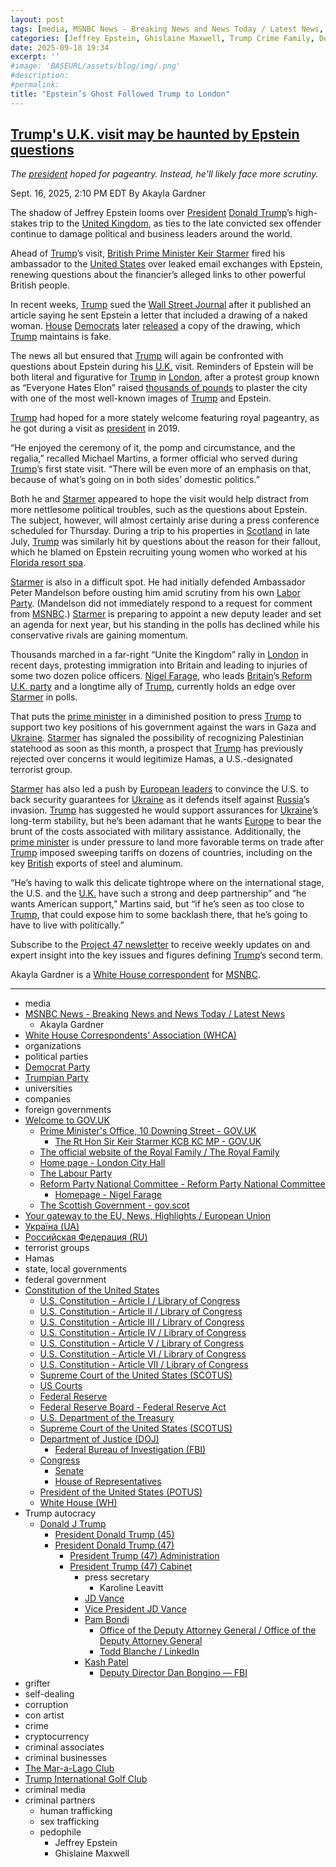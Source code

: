 ```yaml
---
layout: post
tags: [media, MSNBC News - Breaking News and News Today / Latest News, Akayla Gardner, White House Correspondents’ Association (WHCA), organizations, political parties, Democrat Party, Trumpian Party, universities, companies, foreign governments, Welcome to GOV.UK, Prime Minister’s Office 10 Downing Street - GOV.UK, The official website of the Royal Family / The Royal Family, Home page - London City Hall, The Labour Party, Reform Party National Committee - Reform Party National Committee, Homepage - Nigel Farage, The Scottish Government - gov.scot, Your gateway to the EU News Highlights / European Union, Україна (UA), Российская Федерация (RU), terrorist groups, Hamas, state local governments, federal government, Constitution of the United States, U.S. Constitution - Article I / Library of Congress, U.S. Constitution - Article II / Library of Congress, U.S. Constitution - Article III / Library of Congress, U.S. Constitution - Article IV / Library of Congress, U.S. Constitution - Article V / Library of Congress, U.S. Constitution - Article VI / Library of Congress, U.S. Constitution - Article VII / Library of Congress, Supreme Court of the United States (SCOTUS), US Courts, Federal Reserve, Federal Reserve Board - Federal Reserve Act, U.S. Department of the Treasury, Supreme Court of the United States (SCOTUS), Department of Justice (DOJ), Federal Bureau of Investigation (FBI), Congress, Senate, House of Representatives, President of the United States (POTUS), White House (WH), Trump autocracy, Donald J Trump, President Donald Trump (45), President Donald Trump (47), President Trump (47) Administration, President Trump (47) Cabinet, press secretary, Karoline Leavitt, grifter, self-dealing, corruption, con artist, crime, cryptocurrency, criminal associates, criminal businesses, The Mar-a-Lago Club, Trump International Golf Club, criminal media, criminal partners, human trafficking, sex trafficking, pedophile, Jeffrey Epstein, Ghislaine Maxwell]
categories: [Jeffrey Epstein, Ghislaine Maxwell, Trump Crime Family, Donald Trump]
date: 2025-09-18 19:34
excerpt: ''
#image: 'BASEURL/assets/blog/img/.png'
#description:
#permalink:
title: "Epstein’s Ghost Followed Trump to London"
---
```


## [Trump's U.K. visit may be haunted by Epstein questions](https://www.msnbc.com/news/news-analysis/trump-uk-prime-minister-starmer-epstein-project-47-rcna231357)

*The [president](https://www.whitehouse.gov/) hoped for pageantry. Instead, he'll likely face more scrutiny.*

Sept. 16, 2025, 2:10 PM EDT
By Akayla Gardner

The shadow of Jeffrey Epstein looms over [President](https://www.whitehouse.gov/) [Donald Trump](https://www.donaldjtrump.com/)’s high-stakes trip to the [United Kingdom](https://www.gov.uk/), as ties to the late convicted sex offender continue to damage political and business leaders around the world.

Ahead of [Trump](https://www.donaldjtrump.com/)’s visit, [British Prime Minister Keir Starmer](https://www.gov.uk/government/people/keir-starmer) fired his ambassador to the [United States](https://www.usa.gov/) over leaked email exchanges with Epstein, renewing questions about the financier’s alleged links to other powerful British people.

In recent weeks, [Trump](https://www.donaldjtrump.com/) sued the [Wall Street Journal](https://www.wsj.com/) after it published an article saying he sent Epstein a letter that included a drawing of a naked woman. [House](https://www.house.gov/) [Democrats](https://www.democrats.org/) later [released](https://www.msnbc.com/top-stories/latest/epstein-birthday-book-trump-drawing-house-oversight-rcna229846) a copy of the drawing, which [Trump](https://www.donaldjtrump.com/) maintains is fake.

The news all but ensured that [Trump](https://www.donaldjtrump.com/) will again be confronted with questions about Epstein during his [U.K.](https://www.gov.uk/) visit. Reminders of Epstein will be both literal and figurative for [Trump](https://www.donaldjtrump.com/) in [London](https://www.instagram.com/reel/DOoHHieCORP/?igsh=cTQxbjk0aW03bWR0), after a protest group known as “Everyone Hates Elon” raised [thousands of pounds](https://www.crowdfunder.co.uk/p/trump-uk-visit-epstein) to plaster the city with one of the most well-known images of [Trump](https://www.donaldjtrump.com/) and Epstein.

[Trump](https://www.donaldjtrump.com/) had hoped for a more stately welcome featuring royal pageantry, as he got during a visit as [president](https://www.whitehouse.gov/) in 2019.

“He enjoyed the ceremony of it, the pomp and circumstance, and the regalia,” recalled Michael Martins, a former official who served during [Trump](https://www.donaldjtrump.com/)’s first state visit. “There will be even more of an emphasis on that, because of what’s going on in both sides’ domestic politics.”

Both he and [Starmer](https://www.gov.uk/government/people/keir-starmer) appeared to hope the visit would help distract from more nettlesome political troubles, such as the questions about Epstein. The subject, however, will almost certainly arise during a press conference scheduled for Thursday. During a trip to his properties in [Scotland](https://www.gov.scot/) in late July, [Trump](https://www.donaldjtrump.com/) was similarly hit by questions about the reason for their fallout, which he blamed on Epstein recruiting young women who worked at his [Florida resort spa](https://www.maralagoclub.com/).

[Starmer](https://www.gov.uk/government/people/keir-starmer) is also in a difficult spot. He had initially defended Ambassador Peter Mandelson before ousting him amid scrutiny from his own [Labor Party](https://labour.org.uk/). (Mandelson did not immediately respond to a request for comment from [MSNBC](https://www.msnbc.com/).) [Starmer](https://www.gov.uk/government/people/keir-starmer) is preparing to appoint a new deputy leader and set an agenda for next year, but his standing in the polls has declined while his conservative rivals are gaining momentum.

Thousands marched in a far-right “Unite the Kingdom” rally in [London](https://www.london.gov.uk/home-page) in recent days, protesting immigration into Britain and leading to injuries of some two dozen police officers. [Nigel Farage](https://nfarage.com/), who leads [Britain](https://www.gov.uk/)’s[ Reform U.K. party](https://reformparty.org/) and a longtime ally of [Trump](https://www.donaldjtrump.com/), currently holds an edge over [Starmer](https://www.gov.uk/government/people/keir-starmer) in polls.

That puts the [prime minister](https://www.gov.uk/government/organisations/prime-ministers-office-10-downing-street) in a diminished position to press [Trump](https://www.donaldjtrump.com/) to support two key positions of his government against the wars in Gaza and [Ukraine](https://www.gov.ua/). [Starmer](https://www.gov.uk/government/people/keir-starmer) has signaled the possibility of recognizing Palestinian statehood as soon as this month, a prospect that [Trump](https://www.donaldjtrump.com/) has previously rejected over concerns it would legitimize Hamas, a U.S.-designated terrorist group.

[Starmer](https://www.gov.uk/government/people/keir-starmer) has also led a push by [European leaders](https://european-union.europa.eu/) to convince the U.S. to back security guarantees for [Ukraine](https://www.gov.ua/) as it defends itself against [Russia](https://government.ru/)’s invasion. [Trump](https://www.donaldjtrump.com/) has suggested he would support assurances for [Ukraine](https://www.gov.ua/)’s long-term stability, but he’s been adamant that he wants [Europe](https://european-union.europa.eu/i) to bear the brunt of the costs associated with military assistance. Additionally, the [prime minister](https://www.gov.uk/government/organisations/prime-ministers-office-10-downing-street) is under pressure to land more favorable terms on trade after [Trump](https://www.donaldjtrump.com/) imposed sweeping tariffs on dozens of countries, including on the key [British](https://www.gov.uk/) exports of steel and aluminum.

“He’s having to walk this delicate tightrope where on the international stage, the U.S. and the [U.K.](https://www.gov.uk/) have such a strong and deep partnership” and “he wants American support,” Martins said, but “if he’s seen as too close to [Trump](https://www.donaldjtrump.com/), that could expose him to some backlash there, that he’s going to have to live with politically.”

Subscribe to the [Project 47 newsletter](http://msnbc.com/project47) to receive weekly updates on and expert insight into the key issues and figures defining [Trump](https://www.donaldjtrump.com/)’s second term.

Akayla Gardner is a [White House correspondent](https://whca.press/) for [MSNBC](https://www.msnbc.com/).


----
- media
- [MSNBC News - Breaking News and News Today / Latest News](https://www.msnbc.com/)
    - Akayla Gardner
- [White House Correspondents' Association (WHCA)](https://whca.press/)
- organizations
- political parties
- [Democrat Party](https://www.democrats.org/)
- [Trumpian Party](https://www.gop.com/)
- universities
- companies
- foreign governments
- [Welcome to GOV.UK](https://www.gov.uk/)
    - [Prime Minister's Office, 10 Downing Street - GOV.UK](https://www.gov.uk/government/organisations/prime-ministers-office-10-downing-street)
        - [The Rt Hon Sir Keir Starmer KCB KC MP - GOV.UK](https://www.gov.uk/government/people/keir-starmer)
    - [The official website of the Royal Family / The Royal Family](https://www.royal.uk/)
    - [Home page - London City Hall](https://www.london.gov.uk/)
    - [The Labour Party](https://labour.org.uk/)
    - [Reform Party National Committee - Reform Party National Committee](https://reformparty.org/)
        - [Homepage - Nigel Farage](https://nfarage.com/)
    - [The Scottish Government - gov.scot](https://www.gov.scot/)
- [Your gateway to the EU, News, Highlights / European Union](https://european-union.europa.eu/index_en)
- [Україна (UA)](https://www.gov.ua/)
- [Российская Федерация (RU)](http://government.ru/)
- terrorist groups 
- Hamas
- state, local governments 
- federal government
- [Constitution of the United States](https://constitution.congress.gov/constitution/)
    - [U.S. Constitution - Article I / Library of Congress](https://constitution.congress.gov/constitution/article-1/)
    - [U.S. Constitution - Article II / Library of Congress](https://constitution.congress.gov/constitution/article-2/)
    - [U.S. Constitution - Article III / Library of Congress](https://constitution.congress.gov/constitution/article-3/)
    - [U.S. Constitution - Article IV / Library of Congress](https://constitution.congress.gov/constitution/article-4/)
    - [U.S. Constitution - Article V / Library of Congress](https://constitution.congress.gov/constitution/article-5/)
    - [U.S. Constitution - Article VI / Library of Congress](https://constitution.congress.gov/constitution/article-6/)
    - [U.S. Constitution - Article VII / Library of Congress](https://constitution.congress.gov/constitution/article-7/)
    - [Supreme Court of the United States (SCOTUS)](https://www.supremecourt.gov/)
    - [US Courts](https://www.uscourts.gov/)
    - [Federal Reserve](https;//www.federalreserve.gov/)
    - [Federal Reserve Board - Federal Reserve Act](https://www.federalreserve.gov/aboutthefed/fract.htm)
    - [U.S. Department of the Treasury](https://home.treasury.gov/)
    - [Supreme Court of the United States (SCOTUS)](https://www.supremecourt.gov/)
    - [Department of Justice (DOJ)](https://www.justice.gov/)
        - [Federal Bureau of Investigation (FBI)](https://www.fbi.gov/)
    - [Congress](https://www.congress.gov/)
        - [Senate](https://www.senate.gov/)
        - [House of Representatives](https://www.house.gov/)
     - [President of the United States (POTUS)](https://www.whitehouse.gov/)
    - [White House (WH)](https://www.whitehouse.gov/)
- Trump autocracy
    - [Donald J Trump](https://www.donaldjtrump.com/)
        - [President Donald Trump (45)](https://trumpwhitehouse.archives.gov/)
        - [President Donald Trump (47)](https://www.whitehouse.gov/administration/donald-j-trump/)
            - [President Trump (47) Administration](https://www.whitehouse.gov/administration/)
            - [President Trump (47) Cabinet](https://www.whitehouse.gov/administration/the-cabinet/)
                - press secretary
                    - Karoline Leavitt
                - [JD Vance](https://www.linkedin.com/in/jd-vance-770a9047/)
                - [Vice President JD Vance](https://www.whitehouse.gov/administration/jd-vance/)
                - [Pam Bondi](https://www.justice.gov/ag/staff-profile/meet-attorney-general)
                    - [Office of the Deputy Attorney General / Office of the Deputy Attorney General](https://www.justice.gov/dag)
                    - [Todd Blanche / LinkedIn](https://www.linkedin.com/in/toddblanche/)
                - [Kash Patel](https://www.fbi.gov/about/leadership-and-structure/director-patel)
                    - [Deputy Director Dan Bongino — FBI](https://www.fbi.gov/about/leadership-and-structure/deputy-director-dan-bongino)
- grifter
- self-dealing
- corruption
- con artist
- crime
- cryptocurrency
- criminal associates
- criminal businesses
- [The Mar-a-Lago Club](https://www.maralagoclub.com/)
- [Trump International Golf Club](https://www.trumpinternationalpalmbeaches.com/)
- criminal media 
- criminal partners
    - human trafficking 
    - sex trafficking 
    - pedophile 
        - Jeffrey Epstein 
        - Ghislaine Maxwell
